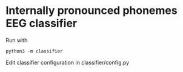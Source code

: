 # Internally pronounced phonemes EEG classifier

Run with
```
python3 -m classifier
```

Edit classifier configuration in classifier/config.py
